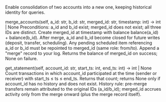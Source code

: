 Enable consolidation of two accounts into a new one, keeping historical identity for queries.

merge_accounts(self, a_id: str, b_id: str, merged_id: str, timestamp: int) -> int | None
Preconditions: a_id and b_id exist; merged_id does not exist; all three IDs are distinct.
Create merged_id at timestamp with balance balance(a_id) + balance(b_id).
After merge, a_id and b_id become closed for future writes (deposit, transfer, scheduling).
Any pending scheduled item referencing a_id or b_id must be repointed to merged_id (same role: from/to).
Append a "merge" record to your log.
Returns the balance of merged_id on success; None on failure.

get_statement(self, account_id: str, start_ts: int, end_ts: int) -> int | None
Count transactions in which account_id participated at the time (sender or receiver) with start_ts ≤ ts ≤ end_ts.
Returns that count; returns None only if account_id has no history and does not exist.
History rule: pre-merge transfers remain attributed to the original IDs (a_id/b_id); merged_id accrues activity only from the merge onward (plus the merge record itself).